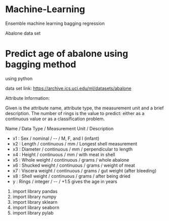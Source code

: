 # Machine-Learning
Ensemble machine learning bagging regression

Abalone data set

# Predict age of abalone using bagging method
using python

data set link: https://archive.ics.uci.edu/ml/datasets/abalone

Attribute Information:

Given is the attribute name, attribute type, the measurement unit and a brief description. The number of rings is the value to predict: either as a continuous value or as a classification problem.

Name / Data Type / Measurement Unit / Description

* x1 : Sex / nominal / -- / M, F, and I (infant)
* x2 : Length / continuous / mm / Longest shell measurement
* x3 : Diameter / continuous / mm / perpendicular to length
* x4 : Height / continuous / mm / with meat in shell
* x5 : Whole weight / continuous / grams / whole abalone
* x6 : Shucked weight / continuous / grams / weight of meat
* x7 : Viscera weight / continuous / grams / gut weight (after bleeding)
* x8 : Shell weight / continuous / grams / after being dried
* y : Rings / integer / -- / +1.5 gives the age in years

1. import library pandas
2. import library numpy
3. import library sklearn
4. import library seaborn
5. import library pylab
